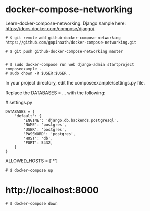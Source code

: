 # docker-compose-networking
Learn-docker-compose-networking. Django sample here: https://docs.docker.com/compose/django/

```
# $ git remote add github-docker-compose-networking https://github.com/gopinaath/docker-compose-networking.git

# $ git push github-docker-compose-networking master


# $ sudo docker-compose run web django-admin startproject composeexample .
# sudo chown -R $USER:$USER .

```

In your project directory, edit the composeexample/settings.py file.

Replace the DATABASES = ... with the following:

\# settings.py
```
DATABASES = {
    'default': {
        'ENGINE': 'django.db.backends.postgresql',
        'NAME': 'postgres',
        'USER': 'postgres',
        'PASSWORD': 'postgres',
        'HOST': 'db',
        'PORT': 5432,
    }
}
```

ALLOWED_HOSTS = ['*']

```
# $ docker-compose up

```
# http://localhost:8000

```
# $ docker-compose down
```
